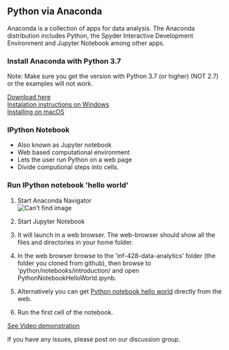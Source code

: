
## Python via Anaconda


Anaconda is a collection of apps for data analysis.  The Anaconda distribution includes Python, the Spyder Interactive Development Environment and Jupyter Notebook among other apps.  


### Install Anaconda with Python 3.7

Note: Make sure you get the version with Python 3.7 (or higher) (NOT 2.7) or the examples will not work. 

[Download here](https://www.anaconda.com/distribution/windows)  
[Instalation instructions on Windows](https://docs.anaconda.com/anaconda/install/windows/)  
[Installing on macOS](https://docs.anaconda.com/anaconda/install/mac-os/)  

### IPython Notebook
* Also known as Jupyter notebook  
* Web based computational environment  
* Lets the user run Python on a web page  
* Divide computional steps into cells.  

### Run IPython notebook 'hello world'

1.  Start Anaconda Navigator  
![Can't find image](anaconda.jpg)
2.  Start Jupyter Notebook  
3.  It will launch in a web browser.  The web-browser should show all the files and directories in your home folder.  
4.  In the web browser browse to the 'inf-428-data-analytics' folder (the folder you cloned from github), then browse to 'python/notebooks/introduction/ and open PythonNotebookHelloWorld.ipynb.   

5.  Alternatively you can get [Python notebook hello world](https://github.com/bnorthan/inf-428-data-analytics-online/blob/master/python/notebooks/introduction/PythonNotebookHelloWorld.ipynb)  directly from the web. 
2.  Run the first cell of the notebook.  

[See Video demonstration](https://www.youtube.com/watch?v=EEEZX_0FMEc) 

If you have any issues, please post on our discussion group. 


